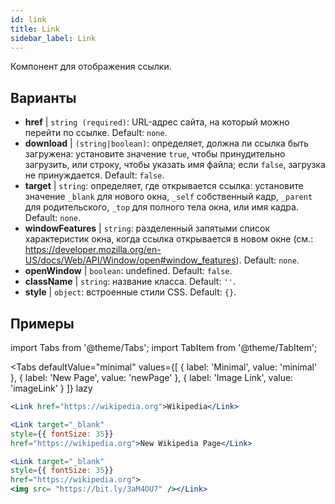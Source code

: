 ```yaml
---
id: link
title: Link
sidebar_label: Link
---
```


Компонент для отображения ссылки.

## Варианты

* __href__ | `string (required)`: URL-адрес сайта, на который можно перейти по ссылке. Default: `none`.
* __download__ | `(string|boolean)`: определяет, должна ли ссылка быть загружена: установите значение `true`, чтобы принудительно загрузить, или строку, чтобы указать имя файла; если `false`, загрузка не принуждается. Default: `false`.
* __target__ | `string`: определяет, где открывается ссылка: установите значение `_blank` для нового окна, `_self` собственный кадр, `_parent` для родительского, `_top` для полного тела окна, или имя кадра. Default: `none`.
* __windowFeatures__ | `string`: разделенный запятыми список характеристик окна, когда ссылка открывается в новом окне (см.: https://developer.mozilla.org/en-US/docs/Web/API/Window/open#window_features). Default: `none`.
* __openWindow__ | `boolean`: undefined. Default: `false`.
* __className__ | `string`: название класса. Default: `''`.
* __style__ | `object`: встроенные стили CSS. Default: `{}`.


## Примеры

import Tabs from '@theme/Tabs';
import TabItem from '@theme/TabItem';

<Tabs
    defaultValue="minimal"
    values={[
        { label: 'Minimal', value: 'minimal' },
        { label: 'New Page', value: 'newPage' },
        { label: 'Image Link', value: 'imageLink' }
    ]}
    lazy
>
<TabItem value="minimal">

```jsx live
<Link href="https://wikipedia.org">Wikipedia</Link>
```

</TabItem>

<TabItem value="newPage">

```jsx live
<Link target="_blank" 
style={{ fontSize: 35}}
href="https://wikipedia.org">New Wikipedia Page</Link>
```
</TabItem>

<TabItem value="imageLink">

```jsx live
<Link target="_blank" 
style={{ fontSize: 35}}
href="https://wikipedia.org">
<img src= "https://bit.ly/3aM4OU7" /></Link>
```

</TabItem>

</Tabs>
